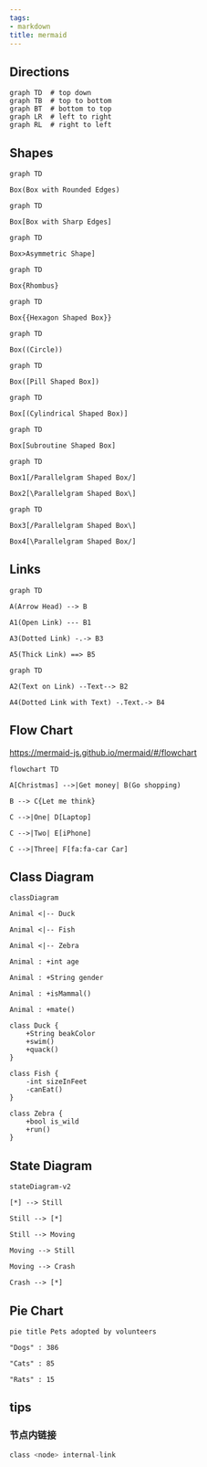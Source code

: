 ```yaml
---
tags:
- markdown
title: mermaid
---
```


## Directions

```
graph TD  # top down
graph TB  # top to bottom
graph BT  # bottom to top
graph LR  # left to right
graph RL  # right to left
```

## Shapes

```mermaid
graph TD

Box(Box with Rounded Edges)
```

```mermaid
graph TD

Box[Box with Sharp Edges]
```

```mermaid
graph TD

Box>Asymmetric Shape]
```

```mermaid
graph TD

Box{Rhombus}
```

```mermaid
graph TD

Box{{Hexagon Shaped Box}}
```

```mermaid
graph TD

Box((Circle))
```

```mermaid
graph TD

Box([Pill Shaped Box])
```

```mermaid
graph TD

Box[(Cylindrical Shaped Box)]
```

```mermaid
graph TD

Box[Subroutine Shaped Box]
```

```mermaid
graph TD

Box1[/Parallelgram Shaped Box/]

Box2[\Parallelgram Shaped Box\]

```

```mermaid
graph TD

Box3[/Parallelgram Shaped Box\]

Box4[\Parallelgram Shaped Box/]

```

## Links

```mermaid
graph TD

A(Arrow Head) --> B

A1(Open Link) --- B1

A3(Dotted Link) -.-> B3

A5(Thick Link) ==> B5
```

```mermaid
graph TD

A2(Text on Link) --Text--> B2

A4(Dotted Link with Text) -.Text.-> B4
```

## Flow Chart

https://mermaid-js.github.io/mermaid/#/flowchart

```mermaid
flowchart TD

A[Christmas] -->|Get money| B(Go shopping)

B --> C{Let me think}

C -->|One| D[Laptop]

C -->|Two| E[iPhone]

C -->|Three| F[fa:fa-car Car]
```

## Class Diagram

```mermaid
classDiagram

Animal <|-- Duck

Animal <|-- Fish

Animal <|-- Zebra

Animal : +int age

Animal : +String gender

Animal : +isMammal()

Animal : +mate()

class Duck {
    +String beakColor
    +swim()
    +quack()
}

class Fish {
    -int sizeInFeet
    -canEat()
}

class Zebra {
    +bool is_wild
    +run()
}
```

## State Diagram

```mermaid
stateDiagram-v2

[*] --> Still

Still --> [*]

Still --> Moving

Moving --> Still

Moving --> Crash

Crash --> [*]
```

## Pie Chart

```mermaid
pie title Pets adopted by volunteers

"Dogs" : 386

"Cats" : 85

"Rats" : 15
```

## tips

### 节点内链接

```c
class <node> internal-link
```
